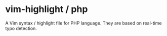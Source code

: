vim-highlight / php
=======

A Vim syntax / highlight file for PHP language.
They are based on real-time typo detection.
